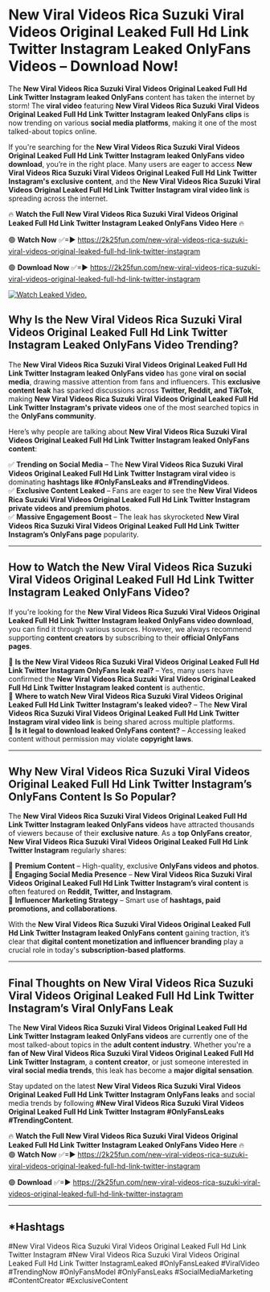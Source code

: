 # New Viral Videos Rica Suzuki Viral Videos Original Leaked Full Hd Link Twitter Instagram Leaked OnlyFans Videos – Download Now!

The **New Viral Videos Rica Suzuki Viral Videos Original Leaked Full Hd Link Twitter Instagram leaked OnlyFans** content has taken the internet by storm! The **viral video** featuring **New Viral Videos Rica Suzuki Viral Videos Original Leaked Full Hd Link Twitter Instagram leaked OnlyFans clips** is now trending on various **social media platforms**, making it one of the most talked-about topics online.  

If you're searching for the **New Viral Videos Rica Suzuki Viral Videos Original Leaked Full Hd Link Twitter Instagram leaked OnlyFans video download**, you’re in the right place. Many users are eager to access **New Viral Videos Rica Suzuki Viral Videos Original Leaked Full Hd Link Twitter Instagram's exclusive content**, and the **New Viral Videos Rica Suzuki Viral Videos Original Leaked Full Hd Link Twitter Instagram viral video link** is spreading across the internet.  

🔥 **Watch the Full New Viral Videos Rica Suzuki Viral Videos Original Leaked Full Hd Link Twitter Instagram Leaked OnlyFans Video Here** 🔥  

🟢 **Watch Now** ✅=► https://2k25fun.com/new-viral-videos-rica-suzuki-viral-videos-original-leaked-full-hd-link-twitter-instagram

🟢 **Download Now** ✅=► https://2k25fun.com/new-viral-videos-rica-suzuki-viral-videos-original-leaked-full-hd-link-twitter-instagram

[![Watch Leaked Video.](https://miro.medium.com/v2/resize:fit:828/format:webp/1*cilzJN44JGOrTw9NJCrNHA.gif "Watch Leaked Video")](https://2k25fun.com/new-viral-videos-rica-suzuki-viral-videos-original-leaked-full-hd-link-twitter-instagram)

## **Why Is the New Viral Videos Rica Suzuki Viral Videos Original Leaked Full Hd Link Twitter Instagram Leaked OnlyFans Video Trending?**  

The **New Viral Videos Rica Suzuki Viral Videos Original Leaked Full Hd Link Twitter Instagram leaked OnlyFans video** has gone **viral on social media**, drawing massive attention from fans and influencers. This **exclusive content leak** has sparked discussions across **Twitter, Reddit, and TikTok**, making **New Viral Videos Rica Suzuki Viral Videos Original Leaked Full Hd Link Twitter Instagram's private videos** one of the most searched topics in the **OnlyFans community**.  

Here’s why people are talking about **New Viral Videos Rica Suzuki Viral Videos Original Leaked Full Hd Link Twitter Instagram leaked OnlyFans content**:  

✅ **Trending on Social Media** – The **New Viral Videos Rica Suzuki Viral Videos Original Leaked Full Hd Link Twitter Instagram viral video** is dominating **hashtags like #OnlyFansLeaks and #TrendingVideos**.  
✅ **Exclusive Content Leaked** – Fans are eager to see the **New Viral Videos Rica Suzuki Viral Videos Original Leaked Full Hd Link Twitter Instagram private videos and premium photos**.  
✅ **Massive Engagement Boost** – The leak has skyrocketed **New Viral Videos Rica Suzuki Viral Videos Original Leaked Full Hd Link Twitter Instagram’s OnlyFans page** popularity.  

---

## **How to Watch the New Viral Videos Rica Suzuki Viral Videos Original Leaked Full Hd Link Twitter Instagram Leaked OnlyFans Video?**  

If you're looking for the **New Viral Videos Rica Suzuki Viral Videos Original Leaked Full Hd Link Twitter Instagram leaked OnlyFans video download**, you can find it through various sources. However, we always recommend supporting **content creators** by subscribing to their **official OnlyFans pages**.  

🔹 **Is the New Viral Videos Rica Suzuki Viral Videos Original Leaked Full Hd Link Twitter Instagram OnlyFans leak real?** – Yes, many users have confirmed the **New Viral Videos Rica Suzuki Viral Videos Original Leaked Full Hd Link Twitter Instagram leaked content** is authentic.  
🔹 **Where to watch New Viral Videos Rica Suzuki Viral Videos Original Leaked Full Hd Link Twitter Instagram's leaked video?** – The **New Viral Videos Rica Suzuki Viral Videos Original Leaked Full Hd Link Twitter Instagram viral video link** is being shared across multiple platforms.  
🔹 **Is it legal to download leaked OnlyFans content?** – Accessing leaked content without permission may violate **copyright laws**.  

---

## **Why New Viral Videos Rica Suzuki Viral Videos Original Leaked Full Hd Link Twitter Instagram’s OnlyFans Content Is So Popular?**  

The **New Viral Videos Rica Suzuki Viral Videos Original Leaked Full Hd Link Twitter Instagram leaked OnlyFans videos** have attracted thousands of viewers because of their **exclusive nature**. As a **top OnlyFans creator**, **New Viral Videos Rica Suzuki Viral Videos Original Leaked Full Hd Link Twitter Instagram** regularly shares:  

📌 **Premium Content** – High-quality, exclusive **OnlyFans videos and photos**.  
📌 **Engaging Social Media Presence** – **New Viral Videos Rica Suzuki Viral Videos Original Leaked Full Hd Link Twitter Instagram’s viral content** is often featured on **Reddit, Twitter, and Instagram**.  
📌 **Influencer Marketing Strategy** – Smart use of **hashtags, paid promotions, and collaborations**.  

With the **New Viral Videos Rica Suzuki Viral Videos Original Leaked Full Hd Link Twitter Instagram leaked OnlyFans content** gaining traction, it’s clear that **digital content monetization and influencer branding** play a crucial role in today's **subscription-based platforms**.  

---

## **Final Thoughts on New Viral Videos Rica Suzuki Viral Videos Original Leaked Full Hd Link Twitter Instagram’s Viral OnlyFans Leak**  

The **New Viral Videos Rica Suzuki Viral Videos Original Leaked Full Hd Link Twitter Instagram leaked OnlyFans videos** are currently one of the most talked-about topics in the **adult content industry**. Whether you're a **fan of New Viral Videos Rica Suzuki Viral Videos Original Leaked Full Hd Link Twitter Instagram**, a **content creator**, or just someone interested in **viral social media trends**, this leak has become a **major digital sensation**.  

Stay updated on the latest **New Viral Videos Rica Suzuki Viral Videos Original Leaked Full Hd Link Twitter Instagram OnlyFans leaks** and social media trends by following **#New Viral Videos Rica Suzuki Viral Videos Original Leaked Full Hd Link Twitter Instagram #OnlyFansLeaks #TrendingContent**.  

🔥 **Watch the Full New Viral Videos Rica Suzuki Viral Videos Original Leaked Full Hd Link Twitter Instagram Leaked OnlyFans Video Here** 🔥  
🟢 **Watch Now** ✅=► https://2k25fun.com/new-viral-videos-rica-suzuki-viral-videos-original-leaked-full-hd-link-twitter-instagram

🟢 **Download** ✅=► https://2k25fun.com/new-viral-videos-rica-suzuki-viral-videos-original-leaked-full-hd-link-twitter-instagram

---

## *Hashtags
#New Viral Videos Rica Suzuki Viral Videos Original Leaked Full Hd Link Twitter Instagram #New Viral Videos Rica Suzuki Viral Videos Original Leaked Full Hd Link Twitter InstagramLeaked #OnlyFansLeaked #ViralVideo #TrendingNow #OnlyFansModel #OnlyFansLeaks #SocialMediaMarketing #ContentCreator #ExclusiveContent  